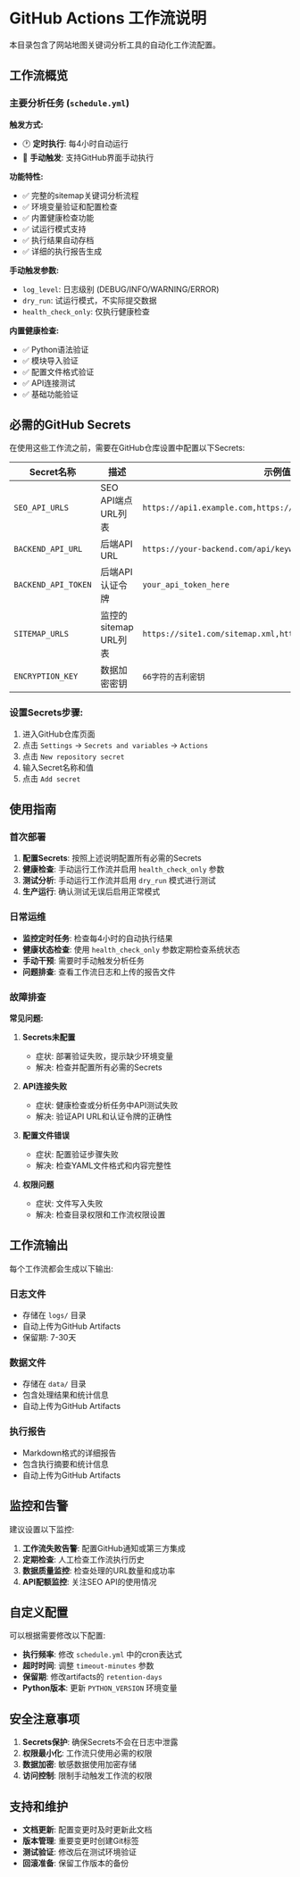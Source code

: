 # GitHub Actions 工作流说明

本目录包含了网站地图关键词分析工具的自动化工作流配置。

## 工作流概览

### 主要分析任务 (`schedule.yml`)

**触发方式:**
- 🕐 **定时执行**: 每4小时自动运行
- 🔧 **手动触发**: 支持GitHub界面手动执行

**功能特性:**
- ✅ 完整的sitemap关键词分析流程
- ✅ 环境变量验证和配置检查
- ✅ 内置健康检查功能
- ✅ 试运行模式支持
- ✅ 执行结果自动存档
- ✅ 详细的执行报告生成

**手动触发参数:**
- `log_level`: 日志级别 (DEBUG/INFO/WARNING/ERROR)
- `dry_run`: 试运行模式，不实际提交数据
- `health_check_only`: 仅执行健康检查

**内置健康检查:**
- ✅ Python语法验证
- ✅ 模块导入验证
- ✅ 配置文件格式验证
- ✅ API连接测试
- ✅ 基础功能验证



## 必需的GitHub Secrets

在使用这些工作流之前，需要在GitHub仓库设置中配置以下Secrets:

| Secret名称 | 描述 | 示例值 |
|-----------|------|--------|
| `SEO_API_URLS` | SEO API端点URL列表 | `https://api1.example.com,https://api2.example.com` |
| `BACKEND_API_URL` | 后端API URL | `https://your-backend.com/api/keywords` |
| `BACKEND_API_TOKEN` | 后端API认证令牌 | `your_api_token_here` |
| `SITEMAP_URLS` | 监控的sitemap URL列表 | `https://site1.com/sitemap.xml,https://site2.com/sitemap.xml` |
| `ENCRYPTION_KEY` | 数据加密密钥 | `66字符的吉利密钥` |

### 设置Secrets步骤:

1. 进入GitHub仓库页面
2. 点击 `Settings` → `Secrets and variables` → `Actions`
3. 点击 `New repository secret`
4. 输入Secret名称和值
5. 点击 `Add secret`

## 使用指南

### 首次部署

1. **配置Secrets**: 按照上述说明配置所有必需的Secrets
2. **健康检查**: 手动运行工作流并启用 `health_check_only` 参数
3. **测试分析**: 手动运行工作流并启用 `dry_run` 模式进行测试
4. **生产运行**: 确认测试无误后启用正常模式

### 日常运维

- **监控定时任务**: 检查每4小时的自动执行结果
- **健康状态检查**: 使用 `health_check_only` 参数定期检查系统状态
- **手动干预**: 需要时手动触发分析任务
- **问题排查**: 查看工作流日志和上传的报告文件

### 故障排查

**常见问题:**

1. **Secrets未配置**
   - 症状: 部署验证失败，提示缺少环境变量
   - 解决: 检查并配置所有必需的Secrets

2. **API连接失败**
   - 症状: 健康检查或分析任务中API测试失败
   - 解决: 验证API URL和认证令牌的正确性

3. **配置文件错误**
   - 症状: 配置验证步骤失败
   - 解决: 检查YAML文件格式和内容完整性

4. **权限问题**
   - 症状: 文件写入失败
   - 解决: 检查目录权限和工作流权限设置

## 工作流输出

每个工作流都会生成以下输出:

### 日志文件
- 存储在 `logs/` 目录
- 自动上传为GitHub Artifacts
- 保留期: 7-30天

### 数据文件
- 存储在 `data/` 目录
- 包含处理结果和统计信息
- 自动上传为GitHub Artifacts

### 执行报告
- Markdown格式的详细报告
- 包含执行摘要和统计信息
- 自动上传为GitHub Artifacts

## 监控和告警

建议设置以下监控:

1. **工作流失败告警**: 配置GitHub通知或第三方集成
2. **定期检查**: 人工检查工作流执行历史
3. **数据质量监控**: 检查处理的URL数量和成功率
4. **API配额监控**: 关注SEO API的使用情况

## 自定义配置

可以根据需要修改以下配置:

- **执行频率**: 修改 `schedule.yml` 中的cron表达式
- **超时时间**: 调整 `timeout-minutes` 参数
- **保留期**: 修改artifacts的 `retention-days`
- **Python版本**: 更新 `PYTHON_VERSION` 环境变量

## 安全注意事项

1. **Secrets保护**: 确保Secrets不会在日志中泄露
2. **权限最小化**: 工作流只使用必需的权限
3. **数据加密**: 敏感数据使用加密存储
4. **访问控制**: 限制手动触发工作流的权限

## 支持和维护

- **文档更新**: 配置变更时及时更新此文档
- **版本管理**: 重要变更时创建Git标签
- **测试验证**: 修改后在测试环境验证
- **回滚准备**: 保留工作版本的备份
